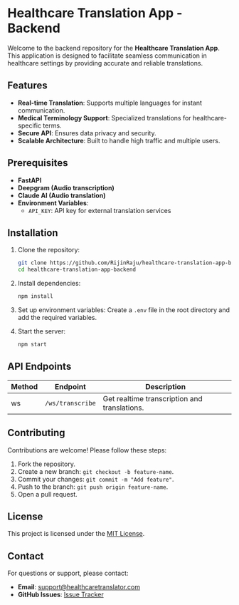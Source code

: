 # Healthcare Translation App - Backend

Welcome to the backend repository for the **Healthcare Translation App**. This application is designed to facilitate seamless communication in healthcare settings by providing accurate and reliable translations.

## Features

- **Real-time Translation**: Supports multiple languages for instant communication.
- **Medical Terminology Support**: Specialized translations for healthcare-specific terms.
- **Secure API**: Ensures data privacy and security.
- **Scalable Architecture**: Built to handle high traffic and multiple users.

## Prerequisites

- **FastAPI** 
- **Deepgram (Audio transcription)**
- **Claude AI (Audio translation)**
- **Environment Variables**:
    - `API_KEY`: API key for external translation services

## Installation

1. Clone the repository:
     ```bash
     git clone https://github.com/RijinRaju/healthcare-translation-app-backend.git
     cd healthcare-translation-app-backend
     ```

2. Install dependencies:
     ```bash
     npm install
     ```

3. Set up environment variables:
     Create a `.env` file in the root directory and add the required variables.

4. Start the server:
     ```bash
     npm start
     ```

## API Endpoints

| Method | Endpoint         | Description                                     |
|--------|------------------|-------------------------------------------------|
| ws     | `/ws/transcribe` | Get realtime transcription and translations.    |


## Contributing

Contributions are welcome! Please follow these steps:

1. Fork the repository.
2. Create a new branch: `git checkout -b feature-name`.
3. Commit your changes: `git commit -m "Add feature"`.
4. Push to the branch: `git push origin feature-name`.
5. Open a pull request.

## License

This project is licensed under the [MIT License](LICENSE).

## Contact

For questions or support, please contact:
- **Email**: support@healthcaretranslator.com
- **GitHub Issues**: [Issue Tracker](https://github.com/RijinRaju/healthcare-translation-app/issues)
